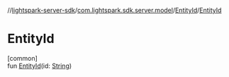 //[lightspark-server-sdk](../../../index.md)/[com.lightspark.sdk.server.model](../index.md)/[EntityId](index.md)/[EntityId](-entity-id.md)

# EntityId

[common]\
fun [EntityId](-entity-id.md)(id: [String](https://kotlinlang.org/api/latest/jvm/stdlib/kotlin/-string/index.html))
